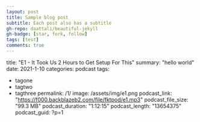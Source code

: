 ```yaml
---
layout: post
title: Sample blog post
subtitle: Each post also has a subtitle
gh-repo: daattali/beautiful-jekyll
gh-badge: [star, fork, follow]
tags: [test]
comments: true
---
```


title:  "E1 - It Took Us 2 Hours to Get Setup For This"
summary: "hello world"
date:   2021-1-10
categories: podcast
tags:
- tagone
- tagtwo
- tagthree
permalink: /1/
image: /assets/img/e1.png
podcast_link: "https://f000.backblazeb2.com/file/fktpod/e1.mp3"
podcast_file_size: "99.3 MB"
podcast_duration: "1:12:15"
podcast_length: "13654375"
podcast_guid: ?p=1
